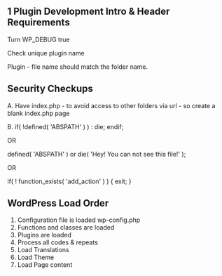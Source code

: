 ## 1 Plugin Development Intro & Header Requirements

Turn WP_DEBUG true

Check unique plugin name

Plugin - file name should match the folder name. 

## Security Checkups

A. Have index.php - to avoid access to other folders via url - so create a blank index.php page


B. if( !defined( 'ABSPATH' ) ) : 
	die;
endif;

OR

defined( 'ABSPATH' ) or die( 'Hey! You can not see this file!' );

OR

if( ! function_exists( 'add_action' ) ) {
	exit;
}

## WordPress Load Order

1. Configuration file is loaded wp-config.php
2. Functions and classes are loaded
3. Plugins are loaded
4. Process all codes & repeats
5. Load Translations
6. Load Theme
7. Load Page content